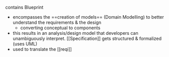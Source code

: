 contains Blueprint

- encompasses the ==creation of models== (Domain Modelling) to better understand the requirements & the design
	- converting conceptual to components
- this results in an analysis/design model that developers can unambiguously interpret. [[Specification]] gets structured & formalized (uses UML)
- used to translate the [[reqi]]

